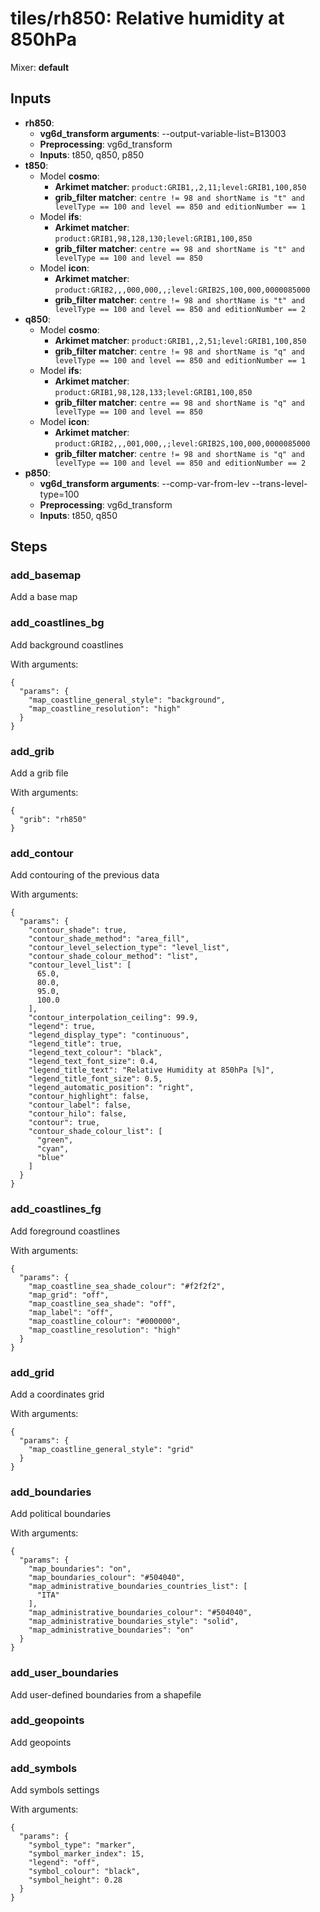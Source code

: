 # tiles/rh850: Relative humidity at 850hPa

Mixer: **default**

## Inputs

* **rh850**:
    * **vg6d_transform arguments**: --output-variable-list=B13003
    * **Preprocessing**: vg6d_transform
    * **Inputs**: t850, q850, p850
* **t850**:
    * Model **cosmo**:
        * **Arkimet matcher**: `product:GRIB1,,2,11;level:GRIB1,100,850`
        * **grib_filter matcher**: `centre != 98 and shortName is "t" and levelType == 100 and level == 850 and editionNumber == 1`
    * Model **ifs**:
        * **Arkimet matcher**: `product:GRIB1,98,128,130;level:GRIB1,100,850`
        * **grib_filter matcher**: `centre == 98 and shortName is "t" and levelType == 100 and level == 850`
    * Model **icon**:
        * **Arkimet matcher**: `product:GRIB2,,,000,000,,;level:GRIB2S,100,000,0000085000`
        * **grib_filter matcher**: `centre != 98 and shortName is "t" and levelType == 100 and level == 850 and editionNumber == 2`
* **q850**:
    * Model **cosmo**:
        * **Arkimet matcher**: `product:GRIB1,,2,51;level:GRIB1,100,850`
        * **grib_filter matcher**: `centre != 98 and shortName is "q" and levelType == 100 and level == 850 and editionNumber == 1`
    * Model **ifs**:
        * **Arkimet matcher**: `product:GRIB1,98,128,133;level:GRIB1,100,850`
        * **grib_filter matcher**: `centre == 98 and shortName is "q" and levelType == 100 and level == 850`
    * Model **icon**:
        * **Arkimet matcher**: `product:GRIB2,,,001,000,,;level:GRIB2S,100,000,0000085000`
        * **grib_filter matcher**: `centre != 98 and shortName is "q" and levelType == 100 and level == 850 and editionNumber == 2`
* **p850**:
    * **vg6d_transform arguments**: --comp-var-from-lev --trans-level-type=100
    * **Preprocessing**: vg6d_transform
    * **Inputs**: t850, q850

## Steps

### add_basemap

Add a base map


### add_coastlines_bg

Add background coastlines

With arguments:
```
{
  "params": {
    "map_coastline_general_style": "background",
    "map_coastline_resolution": "high"
  }
}
```

### add_grib

Add a grib file

With arguments:
```
{
  "grib": "rh850"
}
```

### add_contour

Add contouring of the previous data

With arguments:
```
{
  "params": {
    "contour_shade": true,
    "contour_shade_method": "area_fill",
    "contour_level_selection_type": "level_list",
    "contour_shade_colour_method": "list",
    "contour_level_list": [
      65.0,
      80.0,
      95.0,
      100.0
    ],
    "contour_interpolation_ceiling": 99.9,
    "legend": true,
    "legend_display_type": "continuous",
    "legend_title": true,
    "legend_text_colour": "black",
    "legend_text_font_size": 0.4,
    "legend_title_text": "Relative Humidity at 850hPa [%]",
    "legend_title_font_size": 0.5,
    "legend_automatic_position": "right",
    "contour_highlight": false,
    "contour_label": false,
    "contour_hilo": false,
    "contour": true,
    "contour_shade_colour_list": [
      "green",
      "cyan",
      "blue"
    ]
  }
}
```

### add_coastlines_fg

Add foreground coastlines

With arguments:
```
{
  "params": {
    "map_coastline_sea_shade_colour": "#f2f2f2",
    "map_grid": "off",
    "map_coastline_sea_shade": "off",
    "map_label": "off",
    "map_coastline_colour": "#000000",
    "map_coastline_resolution": "high"
  }
}
```

### add_grid

Add a coordinates grid

With arguments:
```
{
  "params": {
    "map_coastline_general_style": "grid"
  }
}
```

### add_boundaries

Add political boundaries

With arguments:
```
{
  "params": {
    "map_boundaries": "on",
    "map_boundaries_colour": "#504040",
    "map_administrative_boundaries_countries_list": [
      "ITA"
    ],
    "map_administrative_boundaries_colour": "#504040",
    "map_administrative_boundaries_style": "solid",
    "map_administrative_boundaries": "on"
  }
}
```

### add_user_boundaries

Add user-defined boundaries from a shapefile


### add_geopoints

Add geopoints


### add_symbols

Add symbols settings

With arguments:
```
{
  "params": {
    "symbol_type": "marker",
    "symbol_marker_index": 15,
    "legend": "off",
    "symbol_colour": "black",
    "symbol_height": 0.28
  }
}
```

